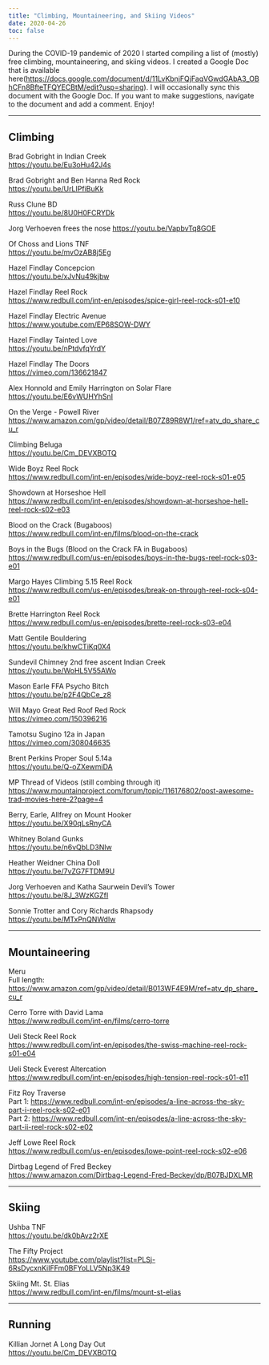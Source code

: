 ```yaml
---
title: "Climbing, Mountaineering, and Skiing Videos"
date: 2020-04-26
toc: false
---
```


During the COVID-19 pandemic of 2020 I started compiling a list of (mostly) free climbing, mountaineering, and skiing videos. I created a Google Doc that is available here(https://docs.google.com/document/d/11LvKbnjFQjFaqVGwdGAbA3_OBhCFn8BfteTFQYECBtM/edit?usp=sharing). I will occasionally sync this document with the Google Doc. If you want to make suggestions, navigate to the document and add a comment. Enjoy!

---

## Climbing

Brad Gobright in Indian Creek   
https://youtu.be/Eu3oHu42J4s  

Brad Gobright and Ben Hanna Red Rock  
https://youtu.be/UrLIPfiBuKk  

Russ Clune BD  
https://youtu.be/8U0H0FCRYDk  

Jorg Verhoeven frees the nose 
https://youtu.be/VapbvTq8GOE 

Of Choss and Lions TNF  
https://youtu.be/mvOzAB8j5Eg  

Hazel Findlay Concepcion   
https://youtu.be/xJvNu49kjbw  

Hazel Findlay Reel Rock  
https://www.redbull.com/int-en/episodes/spice-girl-reel-rock-s01-e10  

Hazel Findlay Electric Avenue  
https://www.youtube.com/EP68SOW-DWY  

Hazel Findlay Tainted Love  
https://youtu.be/nPtdvfqYrdY  

Hazel Findlay The Doors  
https://vimeo.com/136621847  

Alex Honnold and Emily Harrington on Solar Flare 
https://youtu.be/E6vWUHYhSnI  

On the Verge - Powell River  
https://www.amazon.com/gp/video/detail/B07Z89R8W1/ref=atv_dp_share_cu_r  

Climbing Beluga  
https://youtu.be/Cm_DEVXBOTQ  

Wide Boyz Reel Rock  
https://www.redbull.com/int-en/episodes/wide-boyz-reel-rock-s01-e05  

Showdown at Horseshoe Hell  
https://www.redbull.com/int-en/episodes/showdown-at-horseshoe-hell-reel-rock-s02-e03  
  
Blood on the Crack (Bugaboos)  
https://www.redbull.com/int-en/films/blood-on-the-crack  
  
Boys in the Bugs (Blood on the Crack FA in Bugaboos)  
https://www.redbull.com/us-en/episodes/boys-in-the-bugs-reel-rock-s03-e01  
  
Margo Hayes Climbing 5.15 Reel Rock  
https://www.redbull.com/us-en/episodes/break-on-through-reel-rock-s04-e01  
  
Brette Harrington Reel Rock  
https://www.redbull.com/us-en/episodes/brette-reel-rock-s03-e04  
  
Matt Gentile Bouldering   
https://youtu.be/khwCTiKq0X4  
  
Sundevil Chimney 2nd free ascent Indian Creek  
https://youtu.be/WoHL5V55AWo  
  
Mason Earle FFA Psycho Bitch  
https://youtu.be/p2F4QbCe_z8  
  
Will Mayo Great Red Roof Red Rock  
https://vimeo.com/150396216  
  
Tamotsu Sugino 12a in Japan  
https://vimeo.com/308046635  
  
Brent Perkins Proper Soul 5.14a  
https://youtu.be/Q-oZXewmiDA  
  
MP Thread of Videos (still combing through it)  
https://www.mountainproject.com/forum/topic/116176802/post-awesome-trad-movies-here-2?page=4  
  
Berry, Earle, Allfrey on Mount Hooker  
https://youtu.be/X90qLsRnyCA  
  
Whitney Boland Gunks  
https://youtu.be/n6vQbLD3Nlw  
  
Heather Weidner China Doll  
https://youtu.be/7vZG7FTDM9U  
  
Jorg Verhoeven and Katha Saurwein Devil’s Tower  
https://youtu.be/8J_3WzKGZfI  
  
Sonnie Trotter and Cory Richards Rhapsody  
https://youtu.be/MTxPnQNWdIw  
  
---  
  
## Mountaineering  
  
Meru  
Full length: https://www.amazon.com/gp/video/detail/B013WF4E9M/ref=atv_dp_share_cu_r  
  
Cerro Torre with David Lama  
https://www.redbull.com/int-en/films/cerro-torre  
  
Ueli Steck Reel Rock  
https://www.redbull.com/int-en/episodes/the-swiss-machine-reel-rock-s01-e04  
  
Ueli Steck Everest Altercation  
https://www.redbull.com/int-en/episodes/high-tension-reel-rock-s01-e11  
  
Fitz Roy Traverse  
Part 1: https://www.redbull.com/int-en/episodes/a-line-across-the-sky-part-i-reel-rock-s02-e01  
Part 2: https://www.redbull.com/int-en/episodes/a-line-across-the-sky-part-ii-reel-rock-s02-e02  
       
Jeff Lowe Reel Rock  
https://www.redbull.com/us-en/episodes/lowe-point-reel-rock-s02-e06  
  
Dirtbag Legend of Fred Beckey  
https://www.amazon.com/Dirtbag-Legend-Fred-Beckey/dp/B07BJDXLMR  
  
---  
  
## Skiing  
  
Ushba TNF  
https://youtu.be/dk0bAvz2rXE  
  
The Fifty Project  
https://www.youtube.com/playlist?list=PLSj-6RsDycxnKiIFFm0BFYoLLV5Np3K49  
  
Skiing Mt. St. Elias  
https://www.redbull.com/int-en/films/mount-st-elias  
  
---  
  
## Running  
  
Killian Jornet A Long Day Out  
https://youtu.be/Cm_DEVXBOTQ  

